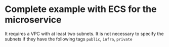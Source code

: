 # Complete example with ECS for the microservice

It requires a VPC with at least two subnets. It is not necessary to specify the subnets if they have the following tags `public`, `infra`, `private`